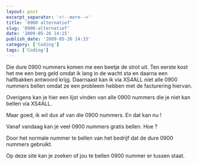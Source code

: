 ```yaml
---
layout: post
excerpt_separator: '<!--more-->'
title: '0900 alternatief'
slug: '0900-alternatief'
date: '2009-05-26 14:15'
publish_date: '2009-05-26 14:15'
category: ['Coding']
tags: ['Coding']
---
```

Die dure 0900 nummers komen me een beetje de strot uit. Ten eerste kost het me
een berg geld omdat ik lang in de wacht sta en daarna een halfbakken antwoord
krijg. Daarnaast kan ik via XS4ALL niet alle 0900 nummers bellen omdat ze een
probleem hebben met de facturering hiervan.  
  
Overigens kan je hier een lijst vinden van alle 0900 nummers die je niet kan
bellen via XS4ALL.  
  
Maar goed, ik wil dus af van die 0900 nummers. En dat kan nu !  
  
Vanaf vandaag kan je veel 0900 nummers gratis bellen. Hoe ?  
  
Door het normale nummer te bellen van het bedrijf dat de dure 0900 nummers
gebruikt.  
  
Op deze site kan je zoeken of jou te bellen 0900 nummer er tussen staat.

